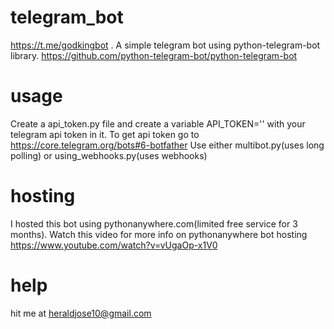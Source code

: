 
# telegram_bot
https://t.me/godkingbot .
A simple telegram bot using python-telegram-bot library.
https://github.com/python-telegram-bot/python-telegram-bot
# usage
Create a api_token.py file and create a variable 
API_TOKEN=''
with your telegram api token in it.
To get api token go to https://core.telegram.org/bots#6-botfather
Use either multibot.py(uses long polling) or using_webhooks.py(uses webhooks)
# hosting
I hosted this bot using pythonanywhere.com(limited free service for 3 months).
Watch this video for more info on pythonanywhere bot hosting
https://www.youtube.com/watch?v=vUgaOp-x1V0

# help
hit me at heraldjose10@gmail.com